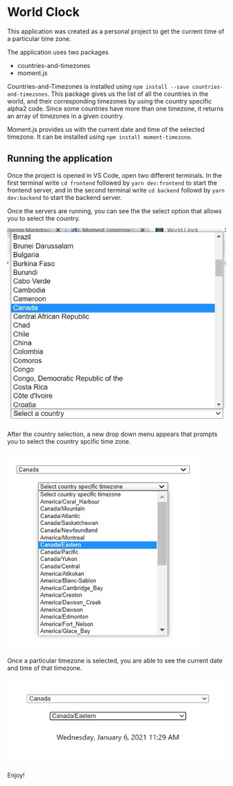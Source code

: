 # World Clock

This application was created as a personal project to get the current time of a particular time zone.

The application uses two packages
- countries-and-timezones
- moment.js

Countries-and-Timezones is installed using ```npm install --save countries-and-timezones```. This package gives us the list of all the countries in the world, and their corresponding timezones by using the country specific alpha2 code. Since some countries have more than one timezone, it returns an array of timezones in a given country.

Moment.js provides us with the current date and time of the selected timezone. It can be installed using ```npm install moment-timezone```.

## Running the application

Once the project is opened in VS Code, open two different terminals. In the first terminal write ```cd frontend``` followed by ```yarn dev:frontend``` to start the frontend server, and in the second terminal write ```cd backend``` followd by ```yarn dev:backend``` to start the backend server.

Once the servers are running, you can see the the select option that allows you to select the country.

<img src="pics/country-selection.jpg">

After the country selection, a new drop down menu appears that prompts you to select the country spcific time zone. 

<img src="pics/timezone.jpg">

Once a particular timezone is selected, you are able to see the current date and time of that timezone.

<img src="pics/final.jpg">

Enjoy!